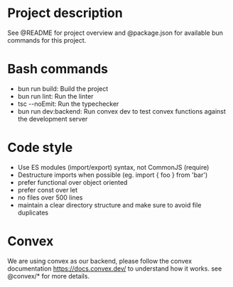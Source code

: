 # Project description
See @README for project overview and @package.json for available bun commands for this project.

# Bash commands
- bun run build: Build the project
- bun run lint: Run the linter
- tsc --noEmit: Run the typechecker
- bun run dev:backend: Run convex dev to test convex functions against the development server

# Code style
- Use ES modules (import/export) syntax, not CommonJS (require)
- Destructure imports when possible (eg. import { foo } from 'bar')
- prefer functional over object oriented
- prefer const over let
- no files over 500 lines
- maintain a clear directory structure and make sure to avoid file duplicates


# Convex
We are using convex as our backend, please follow the convex documentation https://docs.convex.dev/ to understand how it works. see @convex/* for more details.
